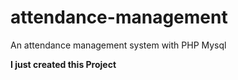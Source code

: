 # attendance-management
An attendance management system with PHP Mysql

**I just created this Project**
